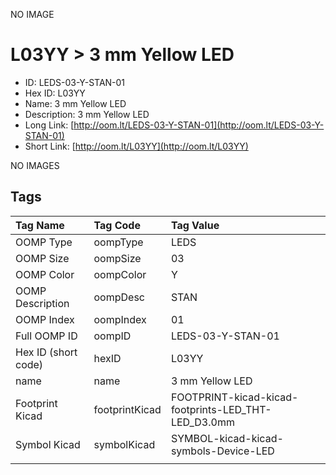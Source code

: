


  
NO IMAGE  
# L03YY > 3 mm Yellow LED

- ID: LEDS-03-Y-STAN-01
- Hex ID: L03YY
- Name: 3 mm Yellow LED
- Description: 3 mm Yellow LED
- Long Link: [http://oom.lt/LEDS-03-Y-STAN-01](http://oom.lt/LEDS-03-Y-STAN-01)
- Short Link: [http://oom.lt/L03YY](http://oom.lt/L03YY)
  
NO IMAGES  
## Tags
  

|Tag Name|Tag Code|Tag Value|
| :--- | :--- | :--- |
|OOMP Type|oompType|LEDS|
|OOMP Size|oompSize|03|
|OOMP Color|oompColor|Y|
|OOMP Description|oompDesc|STAN|
|OOMP Index|oompIndex|01|
|Full OOMP ID|oompID|LEDS-03-Y-STAN-01|
|Hex ID (short code)|hexID|L03YY|
|name|name|3 mm Yellow LED|
|Footprint Kicad|footprintKicad|FOOTPRINT-kicad-kicad-footprints-LED_THT-LED_D3.0mm|
|Symbol Kicad|symbolKicad|SYMBOL-kicad-kicad-symbols-Device-LED|
||||
